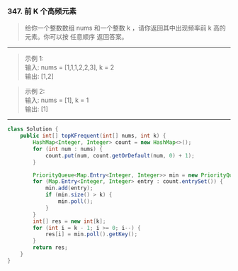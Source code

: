### 347. 前 K 个高频元素

>给你一个整数数组 nums 和一个整数 k ，请你返回其中出现频率前 k 高的元素。你可以按 任意顺序 返回答案。
***
>示例 1:  
>输入: nums = [1,1,1,2,2,3], k = 2  
>输出: [1,2]  

>示例 2:  
>输入: nums = [1], k = 1  
>输出: [1]  
***
```java
class Solution {
    public int[] topKFrequent(int[] nums, int k) {
        HashMap<Integer, Integer> count = new HashMap<>();
        for (int num : nums) {
            count.put(num, count.getOrDefault(num, 0) + 1);
        }

        PriorityQueue<Map.Entry<Integer, Integer>> min = new PriorityQueue<>((a, b) -> a.getValue() - b.getValue());
        for (Map.Entry<Integer, Integer> entry : count.entrySet()) {
            min.add(entry);
            if (min.size() > k) {
                min.poll();
            }
        }
        int[] res = new int[k];
        for (int i = k - 1; i >= 0; i--) {
            res[i] = min.poll().getKey();
        }
        return res;
    }
}
```